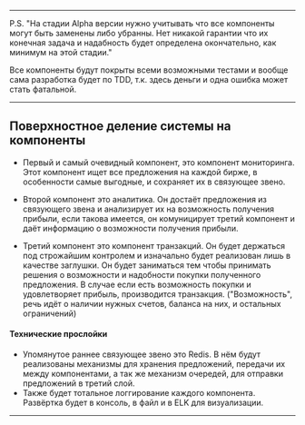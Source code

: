***
P.S. "На стадии Alpha версии нужно учитывать что все компоненты 
могут быть заменены либо убранны. Нет никакой гарантии что 
их конечная задача и надабность будет определена окончательно,
как минимум на этой стадии."

Все компоненты будут покрыты всеми возможными тестами и вообще 
сама разработка будет по TDD, т.к. здесь деньги и одна ошибка 
может стать фатальной.

***
## Поверхностное деление системы на компоненты

- Первый и самый очевидный компонент, это компонент мониторинга.
Этот компонент ищет все предложения на каждой бирже, в 
особенности самые выгодные, и сохраняет их в связующее звено. 

- Второй компонент это аналитика. Он достаёт предложения из 
связующего звена и анализирует их на возможность получения 
прибыли, если такова имеется, он комуницирует третий компонент 
и даёт информацию о возможности получения прибыли. 

- Третий компонент это компонент транзакций. Он будет держаться 
под строжайшим контролем и изначально будет реализован лишь в 
качестве заглушки. Он будет заниматься тем чтобы принимать решения
о возможности и надобности покупки полученного предложения. В 
случае если есть возможность покупки и удовлетворяет прибыль,
производится транзакция. ("Возможность", речь идёт о наличии 
нужных счетов, баланса на них, и остальных ограничений) 

#### Технические прослойки 
- Упомянутое раннее связующее звено это Redis. В нём будут 
реализованы механизмы для хранения предложений, передачи их
между компонентами, а так же механизм очередей, для отправки
предложений в третий слой. 
- Также будет тотальное логгирование каждого компонента. 
Развёртка будет в консоль, в файл и в ELK для визуализации.


***

